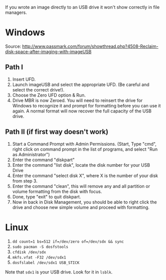If you wrote an image directly to an USB drive it won't show correctly in file managers.

# Windows
Source: http://www.passmark.com/forum/showthread.php?4508-Reclaim-disk-space-after-imaging-with-imageUSB
## Path I
1. Insert UFD.
2. Launch imageUSB and select the appropriate UFD. (Be careful and select the correct drive!).
3. Choose the Zero UFD option & Run.
4. Drive MBR is now Zeroed. You will need to reinsert the drive for Windows to recognize it and prompt for formatting before you can use it again. A normal format will now recover the full capacity of the USB drive.

## Path II (if first way doesn't work)
1. Start a Command Prompt with Admin Permissions. (Start, Type "cmd", right click on command prompt in the list of programs, and select "Run as Administrator")
2. Enter the command "diskpart"
3. Enter the command "list disk", locate the disk number for your USB Drive
4. Enter the command "select disk X", where X is the number of your disk from step 3.
5. Enter the command "clean", this will remove any and all partition or volume formatting from the disk with focus.
6. Done, type "exit" to quit diskpart.
7. Now in back in Disk Management, you should be able to right click the drive and choose new simple volume and proceed with formatting.


# Linux
1. `dd count=1 bs=512 if=/dev/zero of=/dev/sdx && sync`
2. `sudo pacman -S dosfstools`
3. `cfdisk /dev/sdx`
4. `mkfs.vfat -F32 /dev/sdx1`
5. `dosfslabel /dev/sdx1 USB_STICK`

Note that `sdx1` is your USB drive. Look for it in `lsblk`.
